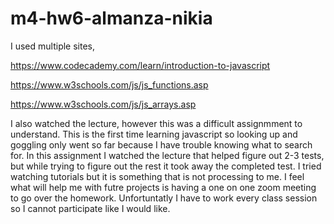 # m4-hw6-almanza-nikia

I used multiple sites,

https://www.codecademy.com/learn/introduction-to-javascript

https://www.w3schools.com/js/js_functions.asp

https://www.w3schools.com/js/js_arrays.asp

I also watched the lecture, however this was a difficult assignmment to understand. This is the first time learning javascript so looking up and goggling only went so far because I have trouble knowing what to search for. In this assignment I watched the lecture that helped figure out 2-3 tests, but while trying to figure out the rest it took away the completed test. I tried watching tutorials but it is something that is not processing to me. I feel what will help me with futre projects is having a one on one zoom meeting to go over the homework. Unfortuntatly I have to work every class session so I cannot participate like I would like. 